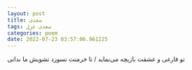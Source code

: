 ```yaml
---
layout: post
title: سعدی
tags: سعدی غزل
categories: poem
date: 2022-07-23 03:57:06.961225
---
```


تو فارغی و عشقت بازیچه می‌نماید / تا خرمنت نسوزد تشویش ما ندانی